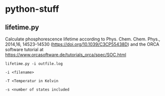 # python-stuff

## lifetime.py
Calculate phosphorescence lifetime according to Phys. Chem. Chem. Phys., 2014,16, 14523-14530 (https://doi.org/10.1039/C3CP55438D) and the ORCA software tutorial at https://www.orcasoftware.de/tutorials_orca/spec/SOC.html

`lifetime.py -i outfile.log`

`-i <filename>`

`-T <Temperatur in Kelvin`

`-s <number of states included`
